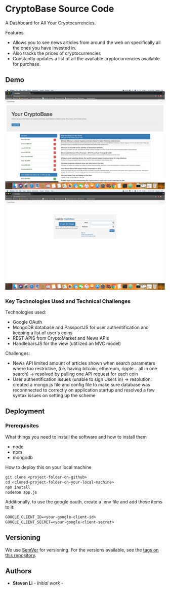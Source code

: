 # CryptoBase Source Code

A Dashboard for All Your Cryptocurrencies.

Features: 
- Allows you to see news articles from around the web on specifically all the ones you have invested in. 
- Also tracks the prices of cryptocurrencies 
- Constantly updates a list of all the available cryptocurrencies available for purchase.

## Demo

![Alt text](./1.png?raw=true "Title")
![Alt text](./2.png?raw=true "Title")

### Key Technologies Used and Technical Challenges 

Technologies used: 
- Google OAuth 
- MongoDB database and PassportJS for user authentification and keeping a list of user's coins
- REST APIS from CryptoMarket and News APIs
- HandlebarsJS for the view (utitlized an MVC model)

Challenges:
- News API limited amount of articles shown when search parameters where too restrictive, (i.e. having bitcoin, ethereum, ripple... all in one search) -> resolved by pulling one API request for each coin 
- User authentification issues (unable to sign Users in) -> resolution: created a mongo.js file and config file to make sure database was reconnnected to correctly on application startup and resolved a few syntax issues on setting up the scheme

## Deployment

### Prerequisites

What things you need to install the software and how to install them

* node
* npm
* mongodb

How to deploy this on your local machine

```
git clone <project-folder-on-github>
cd <cloned-project-folder-on-your-local-machine>
npm install
nodemon app.js
```

Additionally, to use the google oauth, create a .env file and add these items to
it:

```
GOOGLE_CLIENT_ID=<your-google-client-id>
GOOGLE_CLIENT_SECRET=<your-google-client-secret>
```

## Versioning

We use [SemVer](http://semver.org/) for versioning. For the versions available,
see the [tags on this repository](https://github.com/your/project/tags).

## Authors

* **Steven Li** - _Initial work_ -
